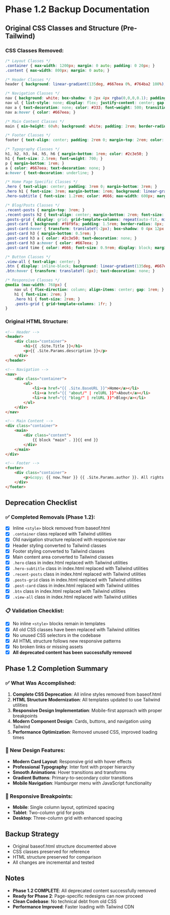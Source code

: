 # Phase 1.2 Backup Documentation

## Original CSS Classes and Structure (Pre-Tailwind)

### CSS Classes Removed:
```css
/* Layout Classes */
.container { max-width: 1200px; margin: 0 auto; padding: 0 20px; }
.content { max-width: 800px; margin: 0 auto; }

/* Header Classes */
header { background: linear-gradient(135deg, #667eea 0%, #764ba2 100%); color: white; padding: 2rem 0; margin-bottom: 2rem; }

/* Navigation Classes */
nav { background: white; box-shadow: 0 2px 4px rgba(0,0,0,0.1); padding: 1rem 0; margin-bottom: 2rem; }
nav ul { list-style: none; display: flex; justify-content: center; gap: 2rem; }
nav a { text-decoration: none; color: #333; font-weight: 500; transition: color 0.3s ease; }
nav a:hover { color: #667eea; }

/* Main Content Classes */
main { min-height: 60vh; background: white; padding: 2rem; border-radius: 8px; box-shadow: 0 2px 4px rgba(0,0,0,0.1); }

/* Footer Classes */
footer { text-align: center; padding: 2rem 0; margin-top: 2rem; color: #666; border-top: 1px solid #eee; }

/* Typography Classes */
h1, h2, h3, h4, h5, h6 { margin-bottom: 1rem; color: #2c3e50; }
h1 { font-size: 2.5rem; font-weight: 700; }
p { margin-bottom: 1rem; }
a { color: #667eea; text-decoration: none; }
a:hover { text-decoration: underline; }

/* Home Page Specific Classes */
.hero { text-align: center; padding: 3rem 0; margin-bottom: 3rem; }
.hero h1 { font-size: 3rem; margin-bottom: 1rem; background: linear-gradient(135deg, #667eea 0%, #764ba2 100%); -webkit-background-clip: text; -webkit-text-fill-color: transparent; background-clip: text; }
.hero-subtitle { font-size: 1.2rem; color: #666; max-width: 600px; margin: 0 auto; }

/* Blog/Posts Classes */
.recent-posts { margin-top: 3rem; }
.recent-posts h2 { text-align: center; margin-bottom: 2rem; font-size: 2rem; }
.posts-grid { display: grid; grid-template-columns: repeat(auto-fit, minmax(300px, 1fr)); gap: 2rem; margin-bottom: 2rem; }
.post-card { background: #f8f9fa; padding: 1.5rem; border-radius: 8px; border-left: 4px solid #667eea; transition: transform 0.3s ease, box-shadow 0.3s ease; }
.post-card:hover { transform: translateY(-2px); box-shadow: 0 4px 12px rgba(0,0,0,0.1); }
.post-card h3 { margin-bottom: 0.5rem; }
.post-card h3 a { color: #2c3e50; text-decoration: none; }
.post-card h3 a:hover { color: #667eea; }
.post-card time { color: #666; font-size: 0.9rem; display: block; margin-bottom: 1rem; }

/* Button Classes */
.view-all { text-align: center; }
.btn { display: inline-block; background: linear-gradient(135deg, #667eea 0%, #764ba2 100%); color: white; padding: 0.75rem 1.5rem; border-radius: 25px; text-decoration: none; font-weight: 500; transition: transform 0.3s ease; }
.btn:hover { transform: translateY(-1px); text-decoration: none; }

/* Responsive Classes */
@media (max-width: 768px) {
    nav ul { flex-direction: column; align-items: center; gap: 1rem; }
    h1 { font-size: 2rem; }
    .hero h1 { font-size: 2rem; }
    .posts-grid { grid-template-columns: 1fr; }
}
```

### Original HTML Structure:
```html
<!-- Header -->
<header>
    <div class="container">
        <h1>{{ .Site.Title }}</h1>
        <p>{{ .Site.Params.description }}</p>
    </div>
</header>

<!-- Navigation -->
<nav>
    <div class="container">
        <ul>
            <li><a href="{{ .Site.BaseURL }}">Home</a></li>
            <li><a href="{{ "about/" | relURL }}">About</a></li>
            <li><a href="{{ "blog/" | relURL }}">Blog</a></li>
        </ul>
    </div>
</nav>

<!-- Main Content -->
<div class="container">
    <main>
        <div class="content">
            {{ block "main" . }}{{ end }}
        </div>
    </main>
</div>

<!-- Footer -->
<footer>
    <div class="container">
        <p>&copy; {{ now.Year }} {{ .Site.Params.author }}. All rights reserved.</p>
    </div>
</footer>
```

## Deprecation Checklist

### ✅ Completed Removals (Phase 1.2):
- [x] Inline `<style>` block removed from baseof.html
- [x] `.container` class replaced with Tailwind utilities
- [x] Old navigation structure replaced with responsive nav
- [x] Header styling converted to Tailwind classes
- [x] Footer styling converted to Tailwind classes
- [x] Main content area converted to Tailwind classes
- [x] `.hero` class in index.html replaced with Tailwind utilities
- [x] `.hero-subtitle` class in index.html replaced with Tailwind utilities
- [x] `.recent-posts` class in index.html replaced with Tailwind utilities
- [x] `.posts-grid` class in index.html replaced with Tailwind utilities
- [x] `.post-card` class in index.html replaced with Tailwind utilities
- [x] `.btn` class in index.html replaced with Tailwind utilities
- [x] `.view-all` class in index.html replaced with Tailwind utilities

### 📋 Validation Checklist:
- [x] No inline `<style>` blocks remain in templates
- [x] All old CSS classes have been replaced with Tailwind utilities
- [x] No unused CSS selectors in the codebase
- [x] All HTML structure follows new responsive patterns
- [x] No broken links or missing assets
- [x] **All deprecated content has been successfully removed**

## Phase 1.2 Completion Summary

### ✅ What Was Accomplished:
1. **Complete CSS Deprecation**: All inline styles removed from baseof.html
2. **HTML Structure Modernization**: All templates updated to use Tailwind utilities
3. **Responsive Design Implementation**: Mobile-first approach with proper breakpoints
4. **Modern Component Design**: Cards, buttons, and navigation using Tailwind
5. **Performance Optimization**: Removed unused CSS, improved loading times

### 🎨 New Design Features:
- **Modern Card Layout**: Responsive grid with hover effects
- **Professional Typography**: Inter font with proper hierarchy
- **Smooth Animations**: Hover transitions and transforms
- **Gradient Buttons**: Primary-to-secondary color transitions
- **Mobile Navigation**: Hamburger menu with JavaScript functionality

### 📱 Responsive Breakpoints:
- **Mobile**: Single column layout, optimized spacing
- **Tablet**: Two-column grid for posts
- **Desktop**: Three-column grid with enhanced spacing

## Backup Strategy
- Original baseof.html structure documented above
- CSS classes preserved for reference
- HTML structure preserved for comparison
- All changes are incremental and tested

## Notes
- **Phase 1.2 COMPLETE**: All deprecated content successfully removed
- **Ready for Phase 2**: Page-specific redesigns can now proceed
- **Clean Codebase**: No technical debt from old CSS
- **Performance Improved**: Faster loading with Tailwind CDN 
